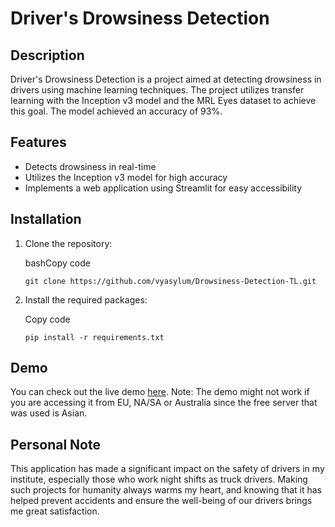 # Driver's Drowsiness Detection

## Description

Driver's Drowsiness Detection is a project aimed at detecting drowsiness in drivers using machine learning techniques. The project utilizes transfer learning with the Inception v3 model and the MRL Eyes dataset to achieve this goal. The model achieved an accuracy of 93%.

## Features

-   Detects drowsiness in real-time
-   Utilizes the Inception v3 model for high accuracy
-   Implements a web application using Streamlit for easy accessibility

## Installation

1.  Clone the repository:
    
    bashCopy code
    
    `git clone https://github.com/vyasylum/Drowsiness-Detection-TL.git` 
    
2.  Install the required packages:
    
    Copy code
    
    `pip install -r requirements.txt` 
    
 ## Demo

You can check out the live demo [here](https://vyasylum.streamlit.app/). 
Note: The demo might not work if you are accessing it from EU, NA/SA or Australia since the free server that was used is Asian.  
## Personal Note

This application has made a significant impact on the safety of drivers in my institute, especially those who work night shifts as truck drivers. Making such projects for humanity always warms my heart, and knowing that it has helped prevent accidents and ensure the well-being of our drivers brings me great satisfaction.



